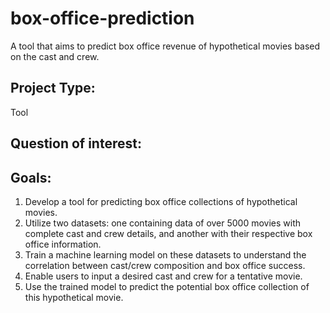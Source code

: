 # box-office-prediction
A tool that aims to predict box office revenue of hypothetical movies based on the cast and crew.

## Project Type:
Tool

## Question of interest:


## Goals:

1. Develop a tool for predicting box office collections of hypothetical movies.
2. Utilize two datasets: one containing data of over 5000 movies with complete cast and crew details, and another with their respective box office information.
3. Train a machine learning model on these datasets to understand the correlation between cast/crew composition and box office success.
4. Enable users to input a desired cast and crew for a tentative movie.
5. Use the trained model to predict the potential box office collection of this hypothetical movie.




